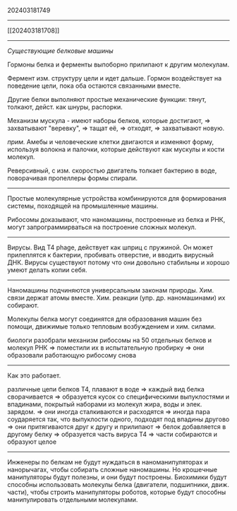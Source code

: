 202403181749
***
[[202403181708]]
***
*Существующие белковые машины*

Гормоны белка и ферменты выпоборно прилипают к другим молекулам. 

Фермент изм. структуру цели и идет дальше.
Гормон воздействует на поведение цели, 
пока оба остаются связанными вместе.

Другие белки выполняют простые механические функции:
тянут, толкают, дейст. как шнуры, распорки.

Механизм мускула - имеют наборы белков, 
которые достигают, 
=>
захватывают "веревку",
=>
тащат её,
=>
отходят,
=>
захватывают новую.

*прим.*
Амебы и человеческие клетки двигаются и изменяют форму, 
используя волокна и палочки, 
которые действуют как мускулы и кости молекул.

Реверсивный, с изм. скоростью двигатель толкает бактерию в воде, 
поворачивая пропеллеры формы спирали.

***

Простые молекулярные устройства комбинируются для формирования системы, 
походящей на промышленные машины.

Рибосомы доказывают, что наномашины, построенные из белка и РНК, 
могут запрограммирваться на построение сложных молекул.

***

Вирусы.
Вид T4 phage, действует как шприц с пружиной.
Он может прилеплятся к бактерии, пробивать отверстие, и вводить вирусный ДНК.
Вирусы существуют потому что они довольно стабильны и хорошо умеют делать копии себя.

***

Наномашины подчиняются универсальным законам природы.
Хим. связи держат атомы вместе.
Хим. реакции (упр. др. наномашинами) их собирают.

Молекулы белка могут соединятся для образования машин без помощи, 
движимые только тепловым возбуждением и хим. силами.

биологи разобрали механизм рибосомы 
на 50 отдельных белков и молекул РНК
=>
поместили их в испытательную пробирку
=>
они образовали работающую рибосому снова

***

Как это работает.

различные цепи белков Т4, плавают в воде
=>
каждый вид белка сворачивается
=>
образуется кусок со специфическими выпуклостями и впадинами, 
покрытый наборами из молекул жира, воды и элек. зарядом.
=>
они иногда сталкиваются и расходятся
=>
иногда пара соударяется так, 
что выпуклости одного, подходят под впадины другово
=>
они притягиваются друг к другу и прилипают
=>
белок добавляется в другому белку
=>
образуется часть вируса Т4
=>
части собираются и образуют целое

***

Инженеры по белкам не будут нуждаться в наноманипуляторах и нанорычагах, 
чтобы собирать сложные наномашины.
Но крошечные манипуляторы будут полезны, и они будут построены.
Биохимики будут способны использовать молекулы белка (двигатели, подшипники, движ. части),
чтобы строить манипуляторы роботов, 
которые будут способны манипулировать отдельными молекулами.

